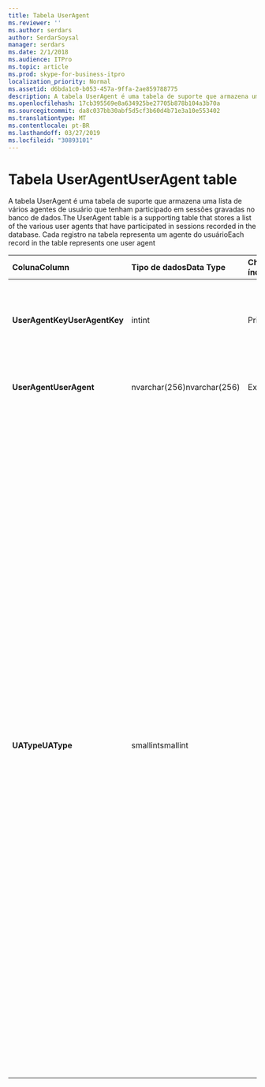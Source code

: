 ```yaml
---
title: Tabela UserAgent
ms.reviewer: ''
ms.author: serdars
author: SerdarSoysal
manager: serdars
ms.date: 2/1/2018
ms.audience: ITPro
ms.topic: article
ms.prod: skype-for-business-itpro
localization_priority: Normal
ms.assetid: d6bda1c0-b053-457a-9ffa-2ae859788775
description: A tabela UserAgent é uma tabela de suporte que armazena uma lista de vários agentes de usuário que tenham participado em sessões gravadas no banco de dados. Cada registro na tabela representa um agente do usuário
ms.openlocfilehash: 17cb395569e8a634925be27705b878b104a3b70a
ms.sourcegitcommit: da8c037bb30abf5d5cf3b60d4b71e3a10e553402
ms.translationtype: MT
ms.contentlocale: pt-BR
ms.lasthandoff: 03/27/2019
ms.locfileid: "30893101"
---
```

# <a name="useragent-table"></a><span data-ttu-id="7f3e3-104">Tabela UserAgent</span><span class="sxs-lookup"><span data-stu-id="7f3e3-104">UserAgent table</span></span>
 
<span data-ttu-id="7f3e3-105">A tabela UserAgent é uma tabela de suporte que armazena uma lista de vários agentes de usuário que tenham participado em sessões gravadas no banco de dados.</span><span class="sxs-lookup"><span data-stu-id="7f3e3-105">The UserAgent table is a supporting table that stores a list of the various user agents that have participated in sessions recorded in the database.</span></span> <span data-ttu-id="7f3e3-106">Cada registro na tabela representa um agente do usuário</span><span class="sxs-lookup"><span data-stu-id="7f3e3-106">Each record in the table represents one user agent</span></span>
  
|<span data-ttu-id="7f3e3-107">**Coluna**</span><span class="sxs-lookup"><span data-stu-id="7f3e3-107">**Column**</span></span>|<span data-ttu-id="7f3e3-108">**Tipo de dados**</span><span class="sxs-lookup"><span data-stu-id="7f3e3-108">**Data Type**</span></span>|<span data-ttu-id="7f3e3-109">**Chave/índice**</span><span class="sxs-lookup"><span data-stu-id="7f3e3-109">**Key/Index**</span></span>|<span data-ttu-id="7f3e3-110">**Detalhes**</span><span class="sxs-lookup"><span data-stu-id="7f3e3-110">**Details**</span></span>|
|:-----|:-----|:-----|:-----|
|<span data-ttu-id="7f3e3-111">**UserAgentKey**</span><span class="sxs-lookup"><span data-stu-id="7f3e3-111">**UserAgentKey**</span></span> <br/> |<span data-ttu-id="7f3e3-112">int</span><span class="sxs-lookup"><span data-stu-id="7f3e3-112">int</span></span>  <br/> |<span data-ttu-id="7f3e3-113">Primária</span><span class="sxs-lookup"><span data-stu-id="7f3e3-113">Primary</span></span>  <br/> |<span data-ttu-id="7f3e3-114">Número exclusivo que identifica esse agente de usuário.</span><span class="sxs-lookup"><span data-stu-id="7f3e3-114">Unique number identifying this user agent.</span></span>  <br/> |
|<span data-ttu-id="7f3e3-115">**UserAgent**</span><span class="sxs-lookup"><span data-stu-id="7f3e3-115">**UserAgent**</span></span> <br/> |<span data-ttu-id="7f3e3-116">nvarchar(256)</span><span class="sxs-lookup"><span data-stu-id="7f3e3-116">nvarchar(256)</span></span>  <br/> |<span data-ttu-id="7f3e3-117">Exclusivo</span><span class="sxs-lookup"><span data-stu-id="7f3e3-117">Unique</span></span>  <br/> |<span data-ttu-id="7f3e3-118">Cadeia de caracteres de agente do usuário.</span><span class="sxs-lookup"><span data-stu-id="7f3e3-118">User Agent string.</span></span>  <br/> |
|<span data-ttu-id="7f3e3-119">**UAType**</span><span class="sxs-lookup"><span data-stu-id="7f3e3-119">**UAType**</span></span> <br/> |<span data-ttu-id="7f3e3-120">smallint</span><span class="sxs-lookup"><span data-stu-id="7f3e3-120">smallint</span></span>  <br/> | <br/> |<span data-ttu-id="7f3e3-121">1 é o servidor de mediação.</span><span class="sxs-lookup"><span data-stu-id="7f3e3-121">1 is Mediation Server.</span></span>  <br/> <span data-ttu-id="7f3e3-122">2 é A / V Conferencing Server.</span><span class="sxs-lookup"><span data-stu-id="7f3e3-122">2 is A/V Conferencing Server.</span></span>  <br/> <span data-ttu-id="7f3e3-123">4 é Skype para negócios.</span><span class="sxs-lookup"><span data-stu-id="7f3e3-123">4 is Skype for Business.</span></span>  <br/> <span data-ttu-id="7f3e3-124">8 é telefone IP.</span><span class="sxs-lookup"><span data-stu-id="7f3e3-124">8 is IP Phone.</span></span>  <br/> <span data-ttu-id="7f3e3-125">16 é o Console do Live Meeting.</span><span class="sxs-lookup"><span data-stu-id="7f3e3-125">16 is Live Meeting Console.</span></span>  <br/> <span data-ttu-id="7f3e3-126">32 é a Deployment Validation Tool (DVT).</span><span class="sxs-lookup"><span data-stu-id="7f3e3-126">32 is Deployment Validation Tool (DVT).</span></span>  <br/> <span data-ttu-id="7f3e3-127">64 é Skype para Business Server em computadores Macintosh.</span><span class="sxs-lookup"><span data-stu-id="7f3e3-127">64 is Skype for Business Server on Macintosh computers.</span></span>  <br/> <span data-ttu-id="7f3e3-128">128 é Skype para Business Server Attendant.</span><span class="sxs-lookup"><span data-stu-id="7f3e3-128">128 is Skype for Business Server Attendant.</span></span>  <br/> <span data-ttu-id="7f3e3-129">256 é o serviço de anúncio de conferência.</span><span class="sxs-lookup"><span data-stu-id="7f3e3-129">256 is Conferencing Announcement service.</span></span>  <br/> <span data-ttu-id="7f3e3-130">512 é atendedor automático de conferência.</span><span class="sxs-lookup"><span data-stu-id="7f3e3-130">512 is Conferencing Auto Attendant.</span></span>  <br/> <span data-ttu-id="7f3e3-131">1024 é o aplicativo grupo de resposta.</span><span class="sxs-lookup"><span data-stu-id="7f3e3-131">1024 is Response Group application.</span></span>  <br/> <span data-ttu-id="7f3e3-132">2048 é o controle de voz externo.</span><span class="sxs-lookup"><span data-stu-id="7f3e3-132">2048 is Outside Voice Control.</span></span>  <br/> |
   

